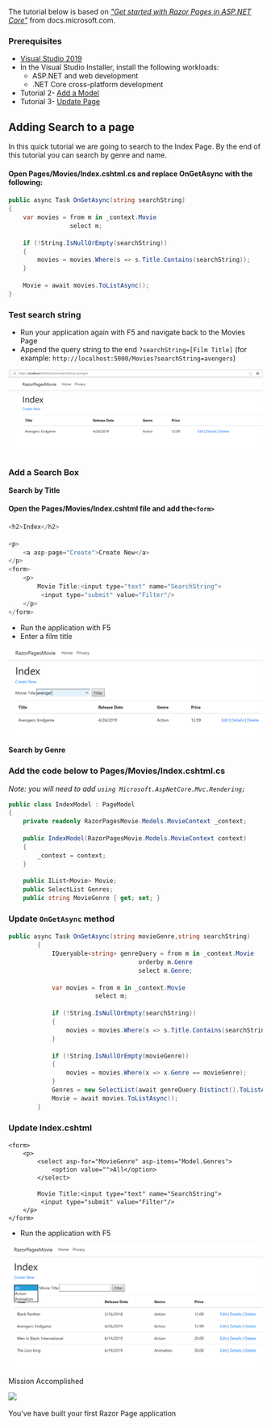 The tutorial below is based on [*"Get started with Razor Pages in ASP.NET Core"*](https://docs.microsoft.com/en-us/aspnet/core/tutorials/razor-pages/razor-pages-start) from docs.microsoft.com.

### Prerequisites
*  [Visual Studio 2019](https://visualstudio.microsoft.com/downloads/?wt.mc_id=adw-brand&gclid=Cj0KCQjwqYfWBRDPARIsABjQRYwLe3b9dJMixA98s8nS8QfuNBKGsiRVRXzB93fe4E27LGK5KLrGcnYaAgdREALw_wcB)
* In the Visual Studio Installer, install the following workloads:
    * ASP.NET and web development
    * .NET Core cross-platform development
* Tutorial 2- [Add a Model](../2-Add%20a%20model/Addamodel-VS.md)
* Tutorial 3- [Update Page](../3-Update%20Pages/update-VS.md)

## Adding Search to a page

In this quick tutorial we are going to search to the Index Page. By the end of this tutorial you can search by genre and name.

#### Open Pages/Movies/Index.cshtml.cs and replace OnGetAsync with the following:

```csharp
public async Task OnGetAsync(string searchString)
{
    var movies = from m in _context.Movie
                 select m;

    if (!String.IsNullOrEmpty(searchString))
    {
        movies = movies.Where(s => s.Title.Contains(searchString));
    }

    Movie = await movies.ToListAsync();
}
```

### Test search string

* Run your application again with F5 and navigate back to the Movies Page
* Append the query string to the end `?searchString=[Film Title]` (for example: `http://localhost:5000/Movies?searchString=avengers`)

![](images/searchString.PNG)

### Add a Search Box

**Search by Title**

#### Open the Pages/Movies/Index.cshtml file and add the`<form>`

```csharp
<h2>Index</h2>

<p>
    <a asp-page="Create">Create New</a>
</p>
<form>
    <p>
        Movie Title:<input type="text" name="SearchString">
         <input type="submit" value="Filter"/>
    </p>
</form>
```

* Run the application with F5
* Enter a film title

![](images/searchform.PNG)

**Search by Genre**

### Add the code below to Pages/Movies/Index.cshtml.cs

*Note: you will need to add `using Microsoft.AspNetCore.Mvc.Rendering;`*

```csharp
public class IndexModel : PageModel
{
    private readonly RazorPagesMovie.Models.MovieContext _context;

    public IndexModel(RazorPagesMovie.Models.MovieContext context)
    {
        _context = context;
    }

    public IList<Movie> Movie;
    public SelectList Genres;
    public string MovieGenre { get; set; }
```

### Update `OnGetAsync` method

```csharp
public async Task OnGetAsync(string movieGenre,string searchString)
        {
            IQueryable<string> genreQuery = from m in _context.Movie
                                    orderby m.Genre
                                    select m.Genre;

            var movies = from m in _context.Movie
                        select m;

            if (!String.IsNullOrEmpty(searchString))
            {
                movies = movies.Where(s => s.Title.Contains(searchString));
            }

            if (!String.IsNullOrEmpty(movieGenre))
            {
                movies = movies.Where(x => x.Genre == movieGenre);
            }
            Genres = new SelectList(await genreQuery.Distinct().ToListAsync());
            Movie = await movies.ToListAsync();
        }
```

### Update Index.cshtml

```
<form>
    <p>
        <select asp-for="MovieGenre" asp-items="Model.Genres">
            <option value="">All</option>
        </select>
        
        Movie Title:<input type="text" name="SearchString">
         <input type="submit" value="Filter"/>
    </p>
</form>
```

* Run the application with F5

![](images/genre.PNG)

Mission Accomplished

![](https://media.giphy.com/media/3o6UBbrfvYwldawfDi/giphy.gif)

You've have built your first Razor Page application
